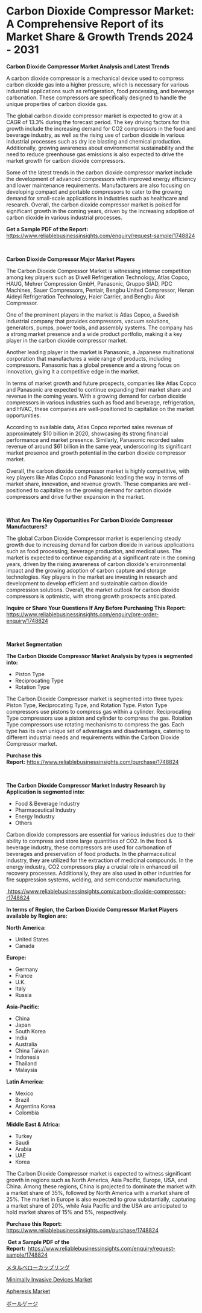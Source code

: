 <p><h1>Carbon Dioxide Compressor Market: A Comprehensive Report of its Market Share & Growth Trends 2024 - 2031</h1></p><p><strong>Carbon Dioxide Compressor Market Analysis and Latest Trends</strong></p>
<p><p>A carbon dioxide compressor is a mechanical device used to compress carbon dioxide gas into a higher pressure, which is necessary for various industrial applications such as refrigeration, food processing, and beverage carbonation. These compressors are specifically designed to handle the unique properties of carbon dioxide gas.</p><p>The global carbon dioxide compressor market is expected to grow at a CAGR of 13.3% during the forecast period. The key driving factors for this growth include the increasing demand for CO2 compressors in the food and beverage industry, as well as the rising use of carbon dioxide in various industrial processes such as dry ice blasting and chemical production. Additionally, growing awareness about environmental sustainability and the need to reduce greenhouse gas emissions is also expected to drive the market growth for carbon dioxide compressors.</p><p>Some of the latest trends in the carbon dioxide compressor market include the development of advanced compressors with improved energy efficiency and lower maintenance requirements. Manufacturers are also focusing on developing compact and portable compressors to cater to the growing demand for small-scale applications in industries such as healthcare and research. Overall, the carbon dioxide compressor market is poised for significant growth in the coming years, driven by the increasing adoption of carbon dioxide in various industrial processes.</p></p>
<p><strong>Get a Sample PDF of the Report:&nbsp;</strong> <a href="https://www.reliablebusinessinsights.com/enquiry/request-sample/1748824">https://www.reliablebusinessinsights.com/enquiry/request-sample/1748824</a></p>
<p>&nbsp;</p>
<p><strong>Carbon Dioxide Compressor Major Market Players</strong></p>
<p><p>The Carbon Dioxide Compressor Market is witnessing intense competition among key players such as Diwell Refrigeration Technology, Atlas Copco, HAUG, Mehrer Compression GmbH, Panasonic, Gruppo SIAD, PDC Machines, Sauer Compressors, Pentair, Bengbu United Compressor, Henan Aideyi Refrigeration Technology, Haier Carrier, and Bengbu Aiot Compressor.</p><p>One of the prominent players in the market is Atlas Copco, a Swedish industrial company that provides compressors, vacuum solutions, generators, pumps, power tools, and assembly systems. The company has a strong market presence and a wide product portfolio, making it a key player in the carbon dioxide compressor market.</p><p>Another leading player in the market is Panasonic, a Japanese multinational corporation that manufactures a wide range of products, including compressors. Panasonic has a global presence and a strong focus on innovation, giving it a competitive edge in the market.</p><p>In terms of market growth and future prospects, companies like Atlas Copco and Panasonic are expected to continue expanding their market share and revenue in the coming years. With a growing demand for carbon dioxide compressors in various industries such as food and beverage, refrigeration, and HVAC, these companies are well-positioned to capitalize on the market opportunities.</p><p>According to available data, Atlas Copco reported sales revenue of approximately $10 billion in 2020, showcasing its strong financial performance and market presence. Similarly, Panasonic recorded sales revenue of around $61 billion in the same year, underscoring its significant market presence and growth potential in the carbon dioxide compressor market.</p><p>Overall, the carbon dioxide compressor market is highly competitive, with key players like Atlas Copco and Panasonic leading the way in terms of market share, innovation, and revenue growth. These companies are well-positioned to capitalize on the growing demand for carbon dioxide compressors and drive further expansion in the market.</p></p>
<p>&nbsp;</p>
<p><strong>What Are The Key Opportunities For Carbon Dioxide Compressor Manufacturers?</strong></p>
<p><p>The global Carbon Dioxide Compressor market is experiencing steady growth due to increasing demand for carbon dioxide in various applications such as food processing, beverage production, and medical uses. The market is expected to continue expanding at a significant rate in the coming years, driven by the rising awareness of carbon dioxide's environmental impact and the growing adoption of carbon capture and storage technologies. Key players in the market are investing in research and development to develop efficient and sustainable carbon dioxide compression solutions. Overall, the market outlook for carbon dioxide compressors is optimistic, with strong growth prospects anticipated.</p></p>
<p><strong>Inquire or Share Your Questions If Any Before Purchasing This Report:</strong> <a href="https://www.reliablebusinessinsights.com/enquiry/pre-order-enquiry/1748824">https://www.reliablebusinessinsights.com/enquiry/pre-order-enquiry/1748824</a></p>
<p>&nbsp;</p>
<p><strong>Market Segmentation</strong></p>
<p><strong>The Carbon Dioxide Compressor Market Analysis by types is segmented into:</strong></p>
<p><ul><li>Piston Type</li><li>Reciprocating Type</li><li>Rotation Type</li></ul></p>
<p><p>The Carbon Dioxide Compressor market is segmented into three types: Piston Type, Reciprocating Type, and Rotation Type. Piston Type compressors use pistons to compress gas within a cylinder. Reciprocating Type compressors use a piston and cylinder to compress the gas. Rotation Type compressors use rotating mechanisms to compress the gas. Each type has its own unique set of advantages and disadvantages, catering to different industrial needs and requirements within the Carbon Dioxide Compressor market.</p></p>
<p><strong>Purchase this Report:&nbsp;</strong><a href="https://www.reliablebusinessinsights.com/purchase/1748824">https://www.reliablebusinessinsights.com/purchase/1748824</a></p>
<p>&nbsp;</p>
<p><strong>The Carbon Dioxide Compressor Market Industry Research by Application is segmented into:</strong></p>
<p><ul><li>Food & Beverage Industry</li><li>Pharmaceutical Industry</li><li>Energy Industry</li><li>Others</li></ul></p>
<p><p>Carbon dioxide compressors are essential for various industries due to their ability to compress and store large quantities of CO2. In the food & beverage industry, these compressors are used for carbonation of beverages and preservation of food products. In the pharmaceutical industry, they are utilized for the extraction of medicinal compounds. In the energy industry, CO2 compressors play a crucial role in enhanced oil recovery processes. Additionally, they are also used in other industries for fire suppression systems, welding, and semiconductor manufacturing.</p></p>
<p><a href="https://www.reliablebusinessinsights.com/carbon-dioxide-compressor-r1748824">&nbsp;https://www.reliablebusinessinsights.com/carbon-dioxide-compressor-r1748824</a></p>
<p><strong>In terms of Region, the Carbon Dioxide Compressor Market Players available by Region are:</strong></p>
<p>
    <p> <strong> North America: </strong>
        <ul>
            <li>United States</li>
            <li>Canada</li>
        </ul>
        </p> 
    <p> <strong> Europe: </strong>
        <ul>
            <li>Germany</li>
            <li>France</li>
            <li>U.K.</li>
            <li>Italy</li>
            <li>Russia</li>
        </ul>
        </p> 
    <p> <strong> Asia-Pacific: </strong>
        <ul>
            <li>China</li>
            <li>Japan</li>
            <li>South Korea</li>
            <li>India</li>
            <li>Australia</li>
            <li>China Taiwan</li>
            <li>Indonesia</li>
            <li>Thailand</li>
            <li>Malaysia</li>
        </ul>
        </p> 
    <p> <strong> Latin America: </strong>
        <ul>
            <li>Mexico</li>
            <li>Brazil</li>
            <li>Argentina Korea</li>
            <li>Colombia</li>
        </ul>
        </p> 
    <p> <strong> Middle East & Africa: </strong>
        <ul>
            <li>Turkey</li>
            <li>Saudi</li>
            <li>Arabia</li>
            <li>UAE</li>
            <li>Korea</li>
        </ul>
    </p>
    </p>
<p><p>The Carbon Dioxide Compressor market is expected to witness significant growth in regions such as North America, Asia Pacific, Europe, USA, and China. Among these regions, China is projected to dominate the market with a market share of 35%, followed by North America with a market share of 25%. The market in Europe is also expected to grow substantially, capturing a market share of 20%, while Asia Pacific and the USA are anticipated to hold market shares of 15% and 5%, respectively.</p></p>
<p><strong>Purchase this Report: </strong><a href="https://www.reliablebusinessinsights.com/purchase/1748824">https://www.reliablebusinessinsights.com/purchase/1748824</a></p>
<p>&nbsp;<strong>Get a Sample PDF of the Report:&nbsp;&nbsp;</strong><a href="https://www.reliablebusinessinsights.com/enquiry/request-sample/1748824">https://www.reliablebusinessinsights.com/enquiry/request-sample/1748824</a></p>
<p><strong></strong></p>
<p><p><a href="https://github.com/vlcostes/Market-Research-Report-List-2/blob/main/3415689173833.md">メタルベローカップリング</a></p><p><a href="https://github.com/nicoletavirag/Market-Research-Report-List-4/blob/main/minimally-invasive-devices-market.md">Minimally Invasive Devices Market</a></p><p><a href="https://github.com/redneck06/Market-Research-Report-List-4/blob/main/apheresis-market.md">Apheresis Market</a></p><p><a href="https://github.com/EstaSprer20231/Market-Research-Report-List-2/blob/main/9658402173834.md">ボールゲージ</a></p></p>